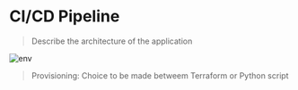 # CI/CD Pipeline
> Describe the architecture of the application

![env](img/architecture.png)
> Provisioning: Choice to be made betweem Terraform or Python script
